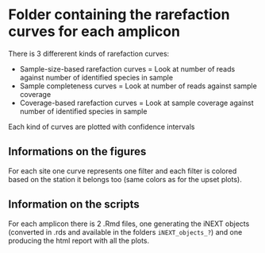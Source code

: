 # Folder containing the rarefaction curves for each amplicon

There is 3 differerent kinds of rarefaction curves:
- Sample-size-based rarefaction curves = Look at number of reads against number of identified species in sample
- Sample completeness curves = Look at number of reads against sample coverage
- Coverage-based rarefaction curves = Look at sample coverage against number of identified species in sample

Each kind of curves are plotted with confidence intervals

## Informations on the figures
For each site one curve represents one filter and each filter is colored based on the station it belongs too (same colors as for the upset plots).

## Information on the scripts
For each amplicon there is 2 .Rmd files, one generating the iNEXT objects (converted in .rds and available in the folders `iNEXT_objects_?`) and one producing the html report with all the plots.
